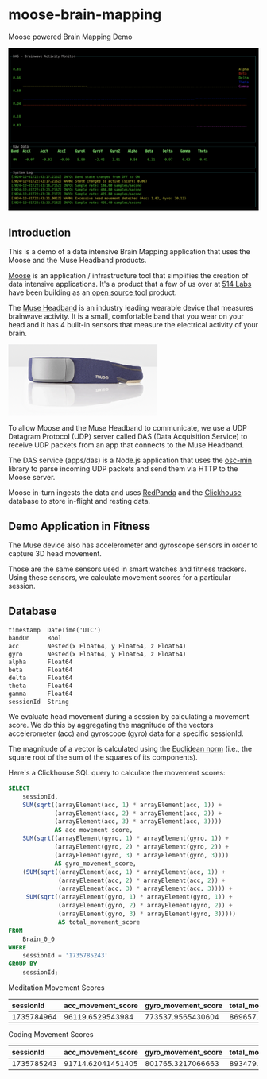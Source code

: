 # moose-brain-mapping
Moose powered Brain Mapping Demo

![DAS](./docs/das.png)

## Introduction

This is a demo of a data intensive Brain Mapping application that uses the Moose and the Muse Headband products.

[Moose](https://getmoose.com) is an application / infrastructure tool that simplifies the creation of data intensive applications. It's a product that a few of us over at [514 Labs](https://fiveonefour.com) have been building as an [open source tool](https://github.com/514-labs/moose) product.

The [Muse Headband](https://choosemuse.com) is an industry leading  wearable device that measures brainwave activity. It is a small, comfortable band that you wear on your head and it has 4 built-in sensors that measure the electrical activity of your brain.

<img src="./docs/museheadband.png" alt="Muse" width="300"/>

To allow Moose and the Muse Headband to communicate, we use a UDP Datagram Protocol (UDP) server called DAS (Data Acquisition Service) to receive UDP packets from an app that connects to the Muse Headband.

The DAS service (apps/das) is a Node.js application that uses the [osc-min](https://github.com/colinbdclark/osc-min) library to parse incoming UDP packets and send them via HTTP to the Moose server.

Moose in-turn ingests the data and uses [RedPanda](https://redpanda.com) and the  [Clickhouse](https://clickhouse.com) database to store in-flight and resting data. 

## Demo Application in Fitness

The Muse device also has accelerometer and gyroscope sensors in order to capture 3D head movement. 

Those are the same sensors used in smart watches and fitness trackers. Using these sensors, we calculate movement scores for a particular session.

## Database

```
timestamp  DateTime('UTC')
bandOn     Bool
acc	       Nested(x Float64, y Float64, z Float64)	
gyro       Nested(x Float64, y Float64, z Float64)
alpha      Float64
beta	   Float64
delta	   Float64
theta	   Float64
gamma	   Float64 
sessionId  String
```

We evaluate head movement during a session by calculating a movement score.  We do this by aggregating the magnitude of the vectors accelerometer (acc) and gyroscope (gyro) data for a specific sessionId.

The magnitude of a vector is calculated using the [Euclidean norm](https://en.wikipedia.org/wiki/Euclidean_norm) (i.e., the square root of the sum of the squares of its components).

Here's a Clickhouse SQL query to calculate the movement scores:

```sql
SELECT
    sessionId,
    SUM(sqrt((arrayElement(acc, 1) * arrayElement(acc, 1)) +
             (arrayElement(acc, 2) * arrayElement(acc, 2)) +
             (arrayElement(acc, 3) * arrayElement(acc, 3)))) 
             AS acc_movement_score,
    SUM(sqrt((arrayElement(gyro, 1) * arrayElement(gyro, 1)) +
             (arrayElement(gyro, 2) * arrayElement(gyro, 2)) +
             (arrayElement(gyro, 3) * arrayElement(gyro, 3)))) 
             AS gyro_movement_score,
    (SUM(sqrt((arrayElement(acc, 1) * arrayElement(acc, 1)) +
              (arrayElement(acc, 2) * arrayElement(acc, 2)) +
              (arrayElement(acc, 3) * arrayElement(acc, 3)))) +
     SUM(sqrt((arrayElement(gyro, 1) * arrayElement(gyro, 1)) +
              (arrayElement(gyro, 2) * arrayElement(gyro, 2)) +
              (arrayElement(gyro, 3) * arrayElement(gyro, 3))))) 
              AS total_movement_score
FROM
    Brain_0_0
WHERE
    sessionId = '1735785243'
GROUP BY
    sessionId;
```

Meditation Movement Scores

 sessionId | acc\_movement\_score | gyro\_movement\_score | total\_movement\_score |
| :--- | :--- | :--- | :--- |
| 1735784964 | 96119.6529543984 | 773537.9565430604 | 869657.6094974588 |

Coding Movement Scores

| sessionId | acc\_movement\_score | gyro\_movement\_score | total\_movement\_score |
| :--- | :--- | :--- | :--- |
| 1735785243 | 91714.62041451405 | 801765.3217066663 | 893479.9421211804 |

